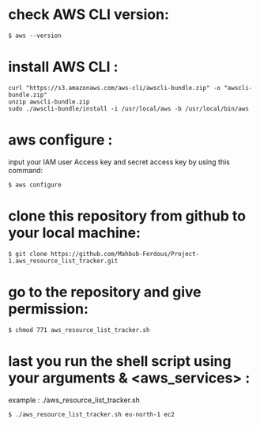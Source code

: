 # check AWS CLI version:

```
$ aws --version

```

# install AWS CLI :
```
curl "https://s3.amazonaws.com/aws-cli/awscli-bundle.zip" -o "awscli-bundle.zip"
unzip awscli-bundle.zip
sudo ./awscli-bundle/install -i /usr/local/aws -b /usr/local/bin/aws

```

# aws configure :

input your IAM user Access key and secret access key by using this command:

```
$ aws configure

```
# clone this repository from github to your local machine:

```
$ git clone https://github.com/Mahbub-Ferdous/Project-1.aws_resource_list_tracker.git

```
# go to the repository and give permission:

```
$ chmod 771 aws_resource_list_tracker.sh

```

# last you run the shell script using your arguments <region> & <aws_services> :

example : ./aws_resource_list_tracker.sh <yourRegion> <desireAwsServices>

```
$ ./aws_resource_list_tracker.sh eu-north-1 ec2

```